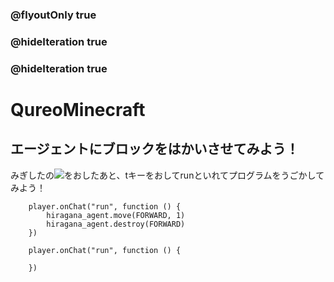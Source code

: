 ### @flyoutOnly true
### @hideIteration true
### @hideIteration true
# QureoMinecraft

## エージェントにブロックをはかいさせてみよう！

みぎしたの![](https://raw.githubusercontent.com/camp-minecraft/TechkidsCampTutorial/master/images/playbutton.png)をおしたあと、tキーをおしてrunといれてプログラムをうごかしてみよう！

```ghost
    player.onChat("run", function () {
        hiragana_agent.move(FORWARD, 1)
        hiragana_agent.destroy(FORWARD)
    })
```

```template
    player.onChat("run", function () {

    })
```